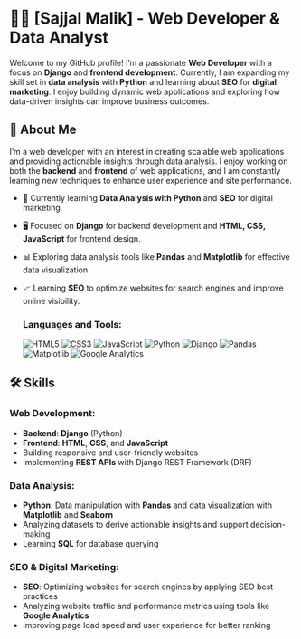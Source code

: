 # 👨‍💻 [Sajjal Malik] - Web Developer & Data Analyst

Welcome to my GitHub profile! I’m a passionate **Web Developer** with a focus on **Django** and **frontend development**. Currently, I am expanding my skill set in **data analysis** with **Python** and learning about **SEO** for **digital marketing**. I enjoy building dynamic web applications and exploring how data-driven insights can improve business outcomes.

## 🚀 About Me
I’m a web developer with an interest in creating scalable web applications and providing actionable insights through data analysis. I enjoy working on both the **backend** and **frontend** of web applications, and I am constantly learning new techniques to enhance user experience and site performance.

- 🌱 Currently learning **Data Analysis with Python** and **SEO** for digital marketing.
- 🖥️ Focused on **Django** for backend development and **HTML, CSS, JavaScript** for frontend design.
- 📊 Exploring data analysis tools like **Pandas** and **Matplotlib** for effective data visualization.
- 📈 Learning **SEO** to optimize websites for search engines and improve online visibility.

  ### Languages and Tools:
  ![HTML5](https://img.shields.io/static/v1?label=&message=HTML5&color=E34F26&logo=html5&logoColor=white)
  ![CSS3](https://img.shields.io/static/v1?label=&message=CSS3&color=1572B6&logo=css3&logoColor=white)
  ![JavaScript](https://img.shields.io/static/v1?label=&message=JavaScript&color=F7DF1E&logo=javascript&logoColor=black)
  ![Python](https://img.shields.io/static/v1?label=&message=Python&color=3776AB&logo=python&logoColor=white)
  ![Django](https://img.shields.io/static/v1?label=&message=Django&color=092E20&logo=django&logoColor=white)
  ![Pandas](https://img.shields.io/static/v1?label=&message=Pandas&color=150458&logo=pandas&logoColor=white)
  ![Matplotlib](https://img.shields.io/static/v1?label=&message=Matplotlib&color=003B57&logo=matplotlib&logoColor=white)
  ![Google Analytics](https://img.shields.io/static/v1?label=&message=Google%20Analytics&color=F5C300&logo=google-analytics&logoColor=white)


## 🛠️ Skills

### Web Development:
- **Backend**: **Django** (Python)
- **Frontend**: **HTML**, **CSS**, and **JavaScript**
- Building responsive and user-friendly websites
- Implementing **REST APIs** with Django REST Framework (DRF)

### Data Analysis:
- **Python**: Data manipulation with **Pandas** and data visualization with **Matplotlib** and **Seaborn**
- Analyzing datasets to derive actionable insights and support decision-making
- Learning **SQL** for database querying

### SEO & Digital Marketing:
- **SEO**: Optimizing websites for search engines by applying SEO best practices
- Analyzing website traffic and performance metrics using tools like **Google Analytics**
- Improving page load speed and user experience for better ranking
